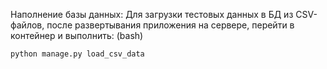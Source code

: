


Наполнение базы данных:
Для загрузки тестовых данных в БД из CSV-файлов,
после развертывания приложения на сервере, перейти в контейнер и выполнить:
(bash)
```
python manage.py load_csv_data
```


